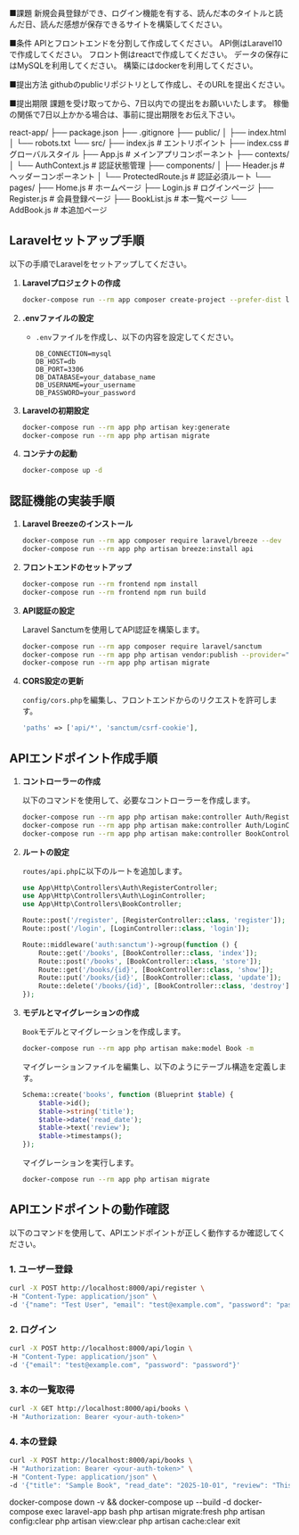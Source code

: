 ■課題
新規会員登録ができ、ログイン機能を有する、読んだ本のタイトルと読んだ日、読んだ感想が保存できるサイトを構築してください。

■条件
APIとフロントエンドを分割して作成してください。
API側はLaravel10で作成してください。
フロント側はreactで作成してください。
データの保存にはMySQLを利用してください。
構築にはdockerを利用してください。

■提出方法
githubのpublicリポジトリとして作成し、そのURLを提出ください。

■提出期限
課題を受け取ってから、7日以内での提出をお願いいたします。
稼働の関係で7日以上かかる場合は、事前に提出期限をお伝え下さい。


react-app/
├── package.json
├── .gitignore
├── public/
│   ├── index.html
│   └── robots.txt
└── src/
    ├── index.js          # エントリポイント
    ├── index.css         # グローバルスタイル
    ├── App.js            # メインアプリコンポーネント
    ├── contexts/
    │   └── AuthContext.js # 認証状態管理
    ├── components/
    │   ├── Header.js      # ヘッダーコンポーネント
    │   └── ProtectedRoute.js # 認証必須ルート
    └── pages/
        ├── Home.js        # ホームページ
        ├── Login.js       # ログインページ
        ├── Register.js    # 会員登録ページ
        ├── BookList.js    # 本一覧ページ
        └── AddBook.js     # 本追加ページ

## Laravelセットアップ手順

以下の手順でLaravelをセットアップしてください。

1. **Laravelプロジェクトの作成**

   ```bash
   docker-compose run --rm app composer create-project --prefer-dist laravel/laravel laravel-app
   ```

2. **.envファイルの設定**

   - `.env`ファイルを作成し、以下の内容を設定してください。

     ```env
     DB_CONNECTION=mysql
     DB_HOST=db
     DB_PORT=3306
     DB_DATABASE=your_database_name
     DB_USERNAME=your_username
     DB_PASSWORD=your_password
     ```

3. **Laravelの初期設定**

   ```bash
   docker-compose run --rm app php artisan key:generate
   docker-compose run --rm app php artisan migrate
   ```

4. **コンテナの起動**

   ```bash
   docker-compose up -d
   ```

## 認証機能の実装手順

1. **Laravel Breezeのインストール**

   ```bash
   docker-compose run --rm app composer require laravel/breeze --dev
   docker-compose run --rm app php artisan breeze:install api
   ```

2. **フロントエンドのセットアップ**

   ```bash
   docker-compose run --rm frontend npm install
   docker-compose run --rm frontend npm run build
   ```

3. **API認証の設定**

   Laravel Sanctumを使用してAPI認証を構築します。

   ```bash
   docker-compose run --rm app composer require laravel/sanctum
   docker-compose run --rm app php artisan vendor:publish --provider="Laravel\Sanctum\SanctumServiceProvider"
   docker-compose run --rm app php artisan migrate
   ```

4. **CORS設定の更新**

   `config/cors.php`を編集し、フロントエンドからのリクエストを許可します。

   ```php
   'paths' => ['api/*', 'sanctum/csrf-cookie'],
   ```

## APIエンドポイント作成手順

1. **コントローラーの作成**

   以下のコマンドを使用して、必要なコントローラーを作成します。

   ```bash
   docker-compose run --rm app php artisan make:controller Auth/RegisterController
   docker-compose run --rm app php artisan make:controller Auth/LoginController
   docker-compose run --rm app php artisan make:controller BookController
   ```

2. **ルートの設定**

   `routes/api.php`に以下のルートを追加します。

   ```php
   use App\Http\Controllers\Auth\RegisterController;
   use App\Http\Controllers\Auth\LoginController;
   use App\Http\Controllers\BookController;

   Route::post('/register', [RegisterController::class, 'register']);
   Route::post('/login', [LoginController::class, 'login']);

   Route::middleware('auth:sanctum')->group(function () {
       Route::get('/books', [BookController::class, 'index']);
       Route::post('/books', [BookController::class, 'store']);
       Route::get('/books/{id}', [BookController::class, 'show']);
       Route::put('/books/{id}', [BookController::class, 'update']);
       Route::delete('/books/{id}', [BookController::class, 'destroy']);
   });
   ```

3. **モデルとマイグレーションの作成**

   `Book`モデルとマイグレーションを作成します。

   ```bash
   docker-compose run --rm app php artisan make:model Book -m
   ```

   マイグレーションファイルを編集し、以下のようにテーブル構造を定義します。

   ```php
   Schema::create('books', function (Blueprint $table) {
       $table->id();
       $table->string('title');
       $table->date('read_date');
       $table->text('review');
       $table->timestamps();
   });
   ```

   マイグレーションを実行します。

   ```bash
   docker-compose run --rm app php artisan migrate
   ```

## APIエンドポイントの動作確認

以下のコマンドを使用して、APIエンドポイントが正しく動作するか確認してください。

### 1. ユーザー登録

```bash
curl -X POST http://localhost:8000/api/register \
-H "Content-Type: application/json" \
-d '{"name": "Test User", "email": "test@example.com", "password": "password", "password_confirmation": "password"}'
```

### 2. ログイン

```bash
curl -X POST http://localhost:8000/api/login \
-H "Content-Type: application/json" \
-d '{"email": "test@example.com", "password": "password"}'
```

### 3. 本の一覧取得

```bash
curl -X GET http://localhost:8000/api/books \
-H "Authorization: Bearer <your-auth-token>"
```

### 4. 本の登録

```bash
curl -X POST http://localhost:8000/api/books \
-H "Authorization: Bearer <your-auth-token>" \
-H "Content-Type: application/json" \
-d '{"title": "Sample Book", "read_date": "2025-10-01", "review": "This is a great book!"}'
```

docker-compose down -v && docker-compose up --build -d
docker-compose exec laravel-app bash
php artisan migrate:fresh
php artisan config:clear
php artisan view:clear
php artisan cache:clear
exit